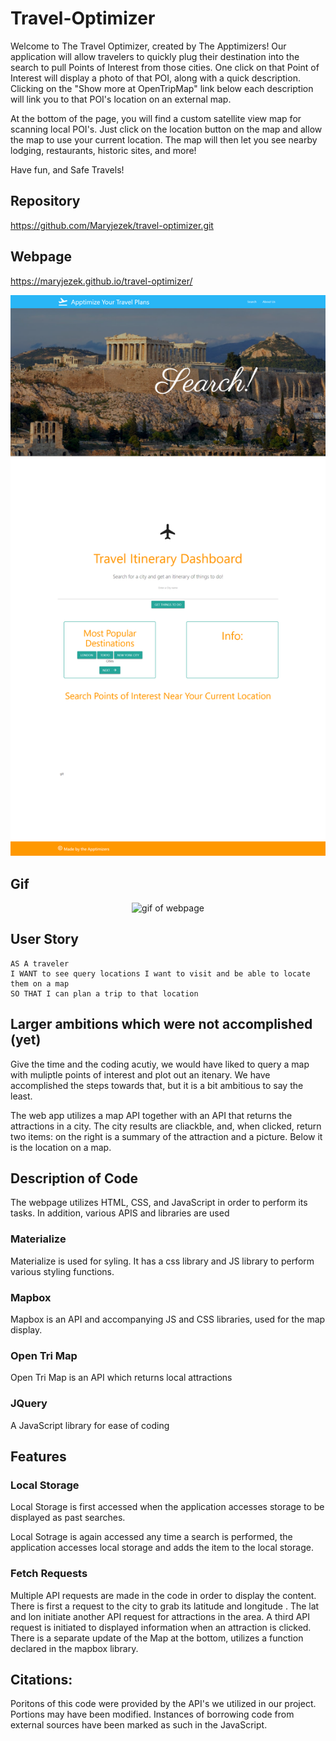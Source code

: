# Travel-Optimizer

Welcome to The Travel Optimizer, created by The Apptimizers!
Our application will allow travelers to quickly plug their destination into the search to pull Points of Interest from those cities. One click on that Point of Interest will display a photo of that POI, along with a quick description. Clicking on the "Show more at OpenTripMap" link below each description will link you to that POI's location on an external map.

At the bottom of the page, you will find a custom satellite view map for scanning local POI's. Just click on the location button on the map and allow the map to use your current location. The map will then let you see nearby lodging, restaurants, historic sites, and more!

Have fun, and Safe Travels!

## Repository

https://github.com/Maryjezek/travel-optimizer.git

## Webpage

https://maryjezek.github.io/travel-optimizer/

![Webpage Screenshot](./assets/images/screenshot.png)

## Gif

<p align="center">
<img alt="gif of webpage" src="./assets/images/website-gif.gif" />
</p>

## User Story

```
AS A traveler
I WANT to see query locations I want to visit and be able to locate them on a map
SO THAT I can plan a trip to that location
```

## Larger ambitions which were not accomplished (yet)

Give the time and the coding acutiy, we would have liked to query a map with muliptle points of interest and plot out an itenary. We have accomplished the steps towards that, but it is a bit ambitious to say the least.

The web app utilizes a map API together with an API that returns the attractions in a city. The city results are cliackble, and, when clicked, return two items: on the right is a summary of the attraction and a picture. Below it is the location on a map.

## Description of Code

The webpage utilizes HTML, CSS, and JavaScript in order to perform its tasks. In addition, various APIS and libraries are used

### Materialize

Materialize is used for syling. It has a css library and JS library to perform various styling functions.

### Mapbox

Mapbox is an API and accompanying JS and CSS libraries, used for the map display.

### Open Tri Map

Open Tri Map is an API which returns local attractions

### JQuery

A JavaScript library for ease of coding

## Features

### Local Storage

Local Storage is first accessed when the application accesses storage to be displayed as past searches.

Local Sotrage is again accessed any time a search is performed, the application accesses local storage and adds the item to the local storage.

### Fetch Requests

Multiple API requests are made in the code in order to display the content. There is first a request to the city to grab its latitude and longitude . The lat and lon initiate another API request for attractions in the area. A third API request is initiated to displayed information when an attraction is clicked. There is a separate update of the Map at the bottom, utilizes a function declared in the mapbox library.

## Citations:
Poritons of this code were provided by the API's we utilized in our project. Portions may have been modified. Instances of borrowing code from external sources have been marked as such in the JavaScript.